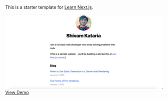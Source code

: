 This is a starter template for [Learn Next.js](https://nextjs.org/learn).

 ![Sample Sceenshot](blog.png?raw=true "Title")
  <a href="https://nextjs-blog.shivamkataria2000.vercel.app/">View Demo</a>
